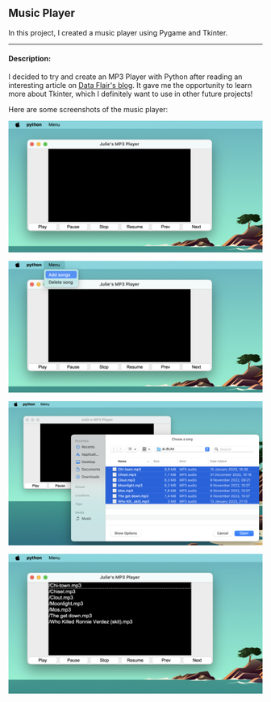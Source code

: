 ## Music Player

In this project, I created a music player using Pygame and Tkinter.

---


#### Description:
I decided to try and create an MP3 Player with Python after reading an interesting article on [Data Flair's blog](https://data-flair.training/).
It gave me the opportunity to learn more about Tkinter, which I definitely want to use in other future projects!

Here are some screenshots of the music player:

![Player](Screenshots/screenshot1.png)

![Add songs](Screenshots/screenshot2.png)

![Select songs](Screenshots/screenshot3.png)

![Ready to play](Screenshots/screenshot4.png)
